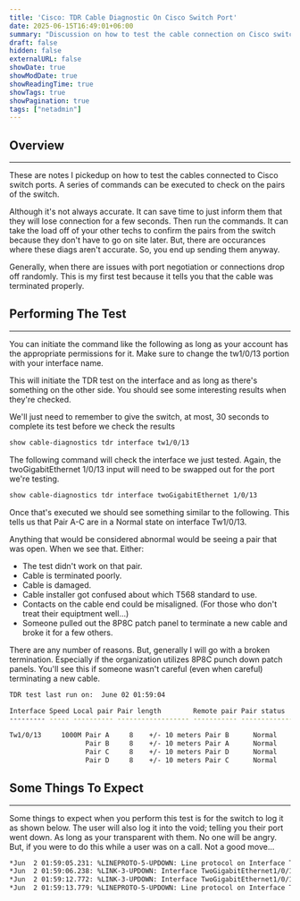 ```yaml
---
title: 'Cisco: TDR Cable Diagnostic On Cisco Switch Port'
date: 2025-06-15T16:49:01+06:00
summary: "Discussion on how to test the cable connection on Cisco switch ports."
draft: false
hidden: false
externalURL: false
showDate: true
showModDate: true
showReadingTime: true
showTags: true
showPagination: true
tags: ["netadmin"]
---
```


## Overview
---

These are notes I pickedup on how to test the cables connected to Cisco switch
ports. A series of commands can be executed to check on the pairs of the switch.

Although it's not always accurate. It can save time to just inform them that
they will lose connection for a few seconds. Then run the commands. It can take
the load off of your other techs to confirm the pairs from the switch because
they don't have to go on site later. But, there are occurances where these diags
aren't accurate. So, you end up sending them anyway.

Generally, when there are issues with port negotiation or connections drop off 
randomly. This is my first test because it tells you that the cable was 
terminated properly.

## Performing The Test
---

You can initiate the command like the following as long as your account has the
appropriate permissions for it. Make sure to change the tw1/0/13 portion with
your interface name.

This will initiate the TDR test on the interface and as long as there's
something on the other side. You should see some interesting results when
they're checked.

We'll just need to remember to give the switch, at most, 30 seconds to complete
its test before we check the results

```sh
show cable-diagnostics tdr interface tw1/0/13
```

The following command will check the interface we just tested. Again, the
twoGigabitEthernet 1/0/13 input will need to be swapped out for the port we're
testing.

```sh
show cable-diagnostics tdr interface twoGigabitEthernet 1/0/13
```

Once that's executed we should see something similar to the following. This
tells us that Pair A-C are in a Normal state on interface Tw1/0/13.

Anything that would be considered abnormal would be seeing a pair that was open.
When we see that. Either: 

- The test didn't work on that pair.
- Cable is terminated poorly.
- Cable is damaged.
- Cable installer got confused about which T568 standard to use.
- Contacts on the cable end could be misaligned. (For those who don't treat
  their equiptment well...)
- Someone pulled out the 8P8C patch panel to terminate a new cable and broke it
  for a few others.

There are any number of reasons. But, generally I will go with a broken
termination. Especially if the organization utilizes 8P8C punch down patch
panels. You'll see this if someone wasn't careful (even when careful)
terminating a new cable.

```sh
TDR test last run on:  June 02 01:59:04

Interface Speed Local pair Pair length        Remote pair Pair status
--------- ----- ---------- ------------------ ----------- --------------------

Tw1/0/13     1000M Pair A     8    +/- 10 meters Pair B      Normal             
                   Pair B     8    +/- 10 meters Pair A      Normal             
                   Pair C     8    +/- 10 meters Pair D      Normal             
                   Pair D     8    +/- 10 meters Pair C      Normal        
```

## Some Things To Expect
---

Some things to expect when you perform this test is for the switch to log it as
shown below. The user will also log it into the void; telling you their port
went down. As long as your transparent with them. No one will be angry. But, if
you were to do this while a user was on a call. Not a good move...

```sh
*Jun  2 01:59:05.231: %LINEPROTO-5-UPDOWN: Line protocol on Interface TwoGigabitEthernet1/0/13, changed state to down
*Jun  2 01:59:06.238: %LINK-3-UPDOWN: Interface TwoGigabitEthernet1/0/13, changed state to down
*Jun  2 01:59:12.772: %LINK-3-UPDOWN: Interface TwoGigabitEthernet1/0/13, changed state to up
*Jun  2 01:59:13.779: %LINEPROTO-5-UPDOWN: Line protocol on Interface TwoGigabitEthernet1/0/13, changed state to up
```
